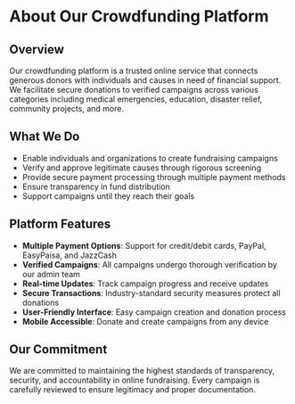 # About Our Crowdfunding Platform

## Overview
Our crowdfunding platform is a trusted online service that connects generous donors with individuals and causes in need of financial support. We facilitate secure donations to verified campaigns across various categories including medical emergencies, education, disaster relief, community projects, and more.

## What We Do
- Enable individuals and organizations to create fundraising campaigns
- Verify and approve legitimate causes through rigorous screening
- Provide secure payment processing through multiple payment methods
- Ensure transparency in fund distribution
- Support campaigns until they reach their goals

## Platform Features
- **Multiple Payment Options**: Support for credit/debit cards, PayPal, EasyPaisa, and JazzCash
- **Verified Campaigns**: All campaigns undergo thorough verification by our admin team
- **Real-time Updates**: Track campaign progress and receive updates
- **Secure Transactions**: Industry-standard security measures protect all donations
- **User-Friendly Interface**: Easy campaign creation and donation process
- **Mobile Accessible**: Donate and create campaigns from any device

## Our Commitment
We are committed to maintaining the highest standards of transparency, security, and accountability in online fundraising. Every campaign is carefully reviewed to ensure legitimacy and proper documentation.
